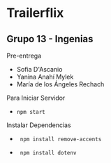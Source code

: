# Trailerflix
## Grupo 13 - Ingenias

Pre-entrega

* Sofia D'Ascanio
* Yanina Anahí Mylek
* María de los Ángeles Rechach

Para Iniciar Servidor

* ` npm start `

Instalar Dependencias 

* ` npm install remove-accents`

* ` npm install dotenv` 
